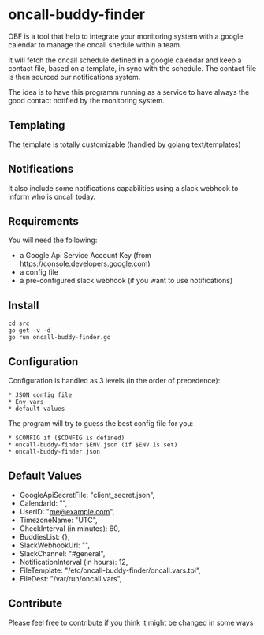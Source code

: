 # oncall-buddy-finder

OBF is a tool that help to integrate your monitoring system with a google calendar to manage the oncall shedule within a team.

It will fetch the oncall schedule defined in a google calendar and keep a contact file, based on a template, in sync with the schedule. The contact file is then sourced our notifications system.

The idea is to have this programm running as a service to have always the good contact notified by the monitoring system.

## Templating

The template is totally customizable (handled by golang text/templates)

## Notifications

It also include some notifications capabilities using a slack webhook to inform who is oncall today.

## Requirements

You will need the following:
* a Google Api Service Account Key (from https://console.developers.google.com)
* a config file
* a pre-configured slack webhook (if you want to use notifications)

## Install

```shell
cd src
go get -v -d
go run oncall-buddy-finder.go
```

## Configuration

Configuration is handled as 3 levels (in the order of precedence):

    * JSON config file
    * Env vars
    * default values

The program will try to guess the best config file for you:

    * $CONFIG if ($CONFIG is defined)
    * oncall-buddy-finder.$ENV.json (if $ENV is set)
    * oncall-buddy-finder.json

## Default Values

* GoogleApiSecretFile: "client_secret.json",
* CalendarId: "",
* UserID: "me@example.com",
* TimezoneName: "UTC",
* CheckInterval (in minutes): 60,
* BuddiesList: {},
* SlackWebhookUrl: "",
* SlackChannel: "#general",
* NotificationInterval (in hours): 12,
* FileTemplate: "/etc/oncall-buddy-finder/oncall.vars.tpl",
* FileDest: "/var/run/oncall.vars",

## Contribute

Please feel free to contribute if you think it might be changed in some ways